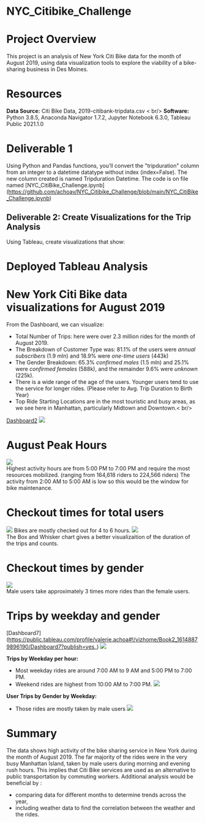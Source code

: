 # NYC_Citibike_Challenge
# Project Overview
This project is an analysis of New York Citi Bike data for the month of August 2019, using data visualization tools to explore the viability of a bike-sharing business in Des Moines.

# Resources
**Data Source:** Citi Bike Data, 2019-citibank-tripdata.csv < br/>
**Software:** Python 3.8.5, Anaconda Navigator 1.7.2, Jupyter Notebook 6.3.0, Tableau Public 2021.1.0

# Deliverable 1
Using Python and Pandas functions, you’ll convert the "tripduration" column from an integer to a datetime datatype without index (index=False).  The new column created is named Tripduration Datetime. The code is on file named [NYC_CitiBike_Challenge.ipynb] (https://github.com/achoav/NYC_Citibike_Challenge/blob/main/NYC_CitiBike_Challenge.ipynb)

## Deliverable 2: Create Visualizations for the Trip Analysis
Using Tableau, create visualizations that show:


# Deployed Tableau Analysis

# New York Citi Bike data visualizations for August 2019

From the Dashboard, we can visualize:
* Total Number of Trips: here were over 2.3 million rides for the month of August 2019.
* The Breakdown of Customer Type was: 81.1% of the users were *annual subscribers* (1.9 mln) and 18.9% were *one-time users* (443k)
* The Gender Breakdown: 65.3% *confirmed males* (1.5 mln) and 25.1% were *confirmed females* (588k), and the remainder 9.6% were *unknown* (225k).
* There is a wide range of the age of the users. Younger users tend to use the service for longer rides. (Please refer to Avg. Trip Duration to Birth Year)
* Top Ride Starting Locations are in the most touristic and busy areas, as we see here in Manhattan, particularly Midtown and Downtown.< br/>

[Dashboard2](https://public.tableau.com/profile/valerie.achoa#!/vizhome/Book1_16172147335170/Dashboard2?publish=yes)
![](/Images/Dashboard2.png)<br />

# August Peak Hours

![](/Images/August_Peak_Hours.png)<br />
Highest activity hours are from 5:00 PM to 7:00 PM and require the most resources mobilized. (ranging from 164,618 riders to 224,566 riders)
The activity from 2:00 AM to 5:00 AM is low so this would be the window for bike maintenance.

# Checkout times for total users
![](/Images/Checkout_Times_total_Users.png)
Bikes are mostly checked out for 4 to 6 hours.
![](/Images/Checkout_Times_Box_Whisker.png)<br />
The Box and Whisker chart gives a better visualizaition of the duration of the trips and counts.

# Checkout times by gender
![](/Images/Checkout_Times_Gender.png)<br />
Male users take approximately 3 times more rides than the female users.

# Trips by weekday and gender
[Dashboard7] (https://public.tableau.com/profile/valerie.achoa#!/vizhome/Book2_16148879896190/Dashboard7?publish=yes_)
![](/Images/Dashboard7.png)<br />

**Trips by Weekday per hour:**
- Most weekday rides are around 7:00 AM to 9 AM and 5:00 PM to 7:00 PM.
- Weekend rides are highest from 10:00 AM to 7:00 PM.
![](/Images/Trips_Weekday_Hour.png)<br />

**User Trips by Gender by Weekday:**
- Those rides are mostly taken by male users
![](/Images/Heat_Map_User_Trips_by_Gender.png)<br />

# Summary
The data shows high activity of the bike sharing service in New York during the month of August 2019.
The far majority of the rides were in the very busy Manhattan Island, taken by male users during morning and evening rush hours. This implies that Citi Bike services are used as an alternative to public transportation by commuting workers.
Additional analysis would be beneficial by :
- comparing data for different months to determine trends across the year,
- including weather data to find the correlation between the weather and the rides.
